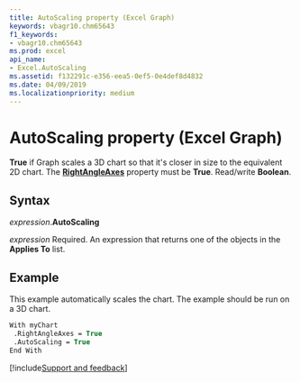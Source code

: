 ```yaml
---
title: AutoScaling property (Excel Graph)
keywords: vbagr10.chm65643
f1_keywords:
- vbagr10.chm65643
ms.prod: excel
api_name:
- Excel.AutoScaling
ms.assetid: f132291c-e356-eea5-0ef5-0e4def8d4832
ms.date: 04/09/2019
ms.localizationpriority: medium
---
```



# AutoScaling property (Excel Graph)

**True** if Graph scales a 3D chart so that it's closer in size to the equivalent 2D chart. The **[RightAngleAxes](excel.rightangleaxes.md)** property must be **True**. Read/write **Boolean**.

## Syntax

_expression_.**AutoScaling**

_expression_ Required. An expression that returns one of the objects in the **Applies To** list.


## Example

This example automatically scales the chart. The example should be run on a 3D chart.

```vb
With myChart 
 .RightAngleAxes = True 
 .AutoScaling = True 
End With
```

[!include[Support and feedback](~/includes/feedback-boilerplate.md)]